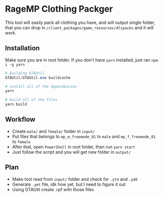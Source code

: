# RageMP Clothing Packger

This tool will easily pack all clothing you have, and will output single folder, that you can drop in `/client_packages/game_resources/dlcpacks` and it will work.

## Installation

Make sure you are in root folder.
If you don't have `yarn` installed, just ran `npm i -g yarn`

```ps1
# building GTAUtil
GTAUtil/GTAUtil.exe buildcache

# install all of the dependencies
yarn

# build all of the files
yarn build
```

## Workflow

- Create `male/` and `female/` folder in `input/`
- Put files that belongs to `mp_m_freemode_01` to `male` and `mp_f_freemode_01` to `female`
- After that, open `PowerShell` in root folder, than run `yarn start`
- Just follow the script and you will get new folder in `output/`

## Plan

- Make tool read from `input/` folder and check for `.ytd` and `.ydd`
- Generate `.ymt` file, idk how yet, but I need to figure it out
- Using GTAUtil create .rpf with those files
